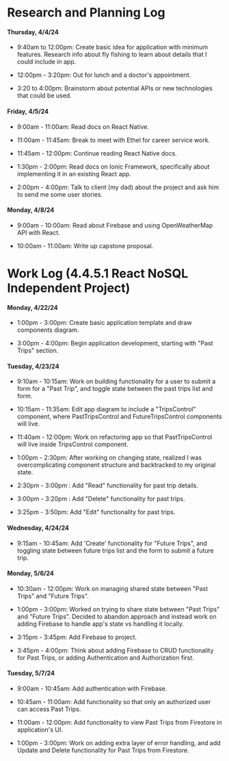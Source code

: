 # Research and Planning Log

#### Thursday, 4/4/24

* 9:40am to 12:00pm: Create basic idea for application with minimum features. Research info about fly fishing to learn about details that I could include in app.

* 12:00pm - 3:20pm: Out for lunch and a doctor's appointment.

* 3:20 to 4:00pm: Brainstorm about potential APIs or new technologies that could be used.

#### Friday, 4/5/24

* 9:00am - 11:00am: Read docs on React Native.

* 11:00am - 11:45am: Break to meet with Ethel for career service work.

* 11:45am - 12:00pm: Continue reading React Native docs.

* 1:30pm - 2:00pm: Read docs on Ionic Framework, specifically about implementing it in an existing React app.

* 2:00pm - 4:00pm: Talk to client (my dad) about the project and ask him to send me some user stories.

#### Monday, 4/8/24

* 9:00am - 10:00am: Read about Firebase and using OpenWeatherMap API with React.

* 10:00am - 11:00am: Write up capstone proposal.

# Work Log (4.4.5.1 React NoSQL Independent Project)

#### Monday, 4/22/24

* 1:00pm - 3:00pm: Create basic application template and draw components diagram.

* 3:00pm - 4:00pm: Begin application development, starting with "Past Trips" section.

#### Tuesday, 4/23/24

* 9:10am - 10:15am: Work on building functionality for a user to submit a form for a "Past Trip", and toggle state between the past trips list and form.

* 10:15am - 11:35am: Edit app diagram to include a "TripsControl" component, where PastTripsControl and FutureTripsControl components will live.

* 11:40am - 12:00pm: Work on refactoring app so that PastTripsControl will live inside TripsControl component.

* 1:00pm - 2:30pm: After working on changing state, realized I was overcomplicating component structure and backtracked to my original state.

* 2:30pm - 3:00pm : Add "Read" functionality for past trip details.

* 3:00pm - 3:20pm : Add "Delete" functionality for past trips.

* 3:25pm - 3:50pm: Add "Edit" functionality for past trips.

#### Wednesday, 4/24/24

* 9:15am - 10:45am: Add 'Create' functionality for "Future Trips", and toggling state between future trips list and the form to submit a future trip.

#### Monday, 5/6/24

* 10:30am - 12:00pm: Work on managing shared state between "Past Trips" and "Future Trips".

* 1:00pm - 3:00pm: Worked on trying to share state between "Past Trips" and "Future Trips". Decided to abandon approach and instead work on adding Firebase to handle app's state vs handling it locally.

* 3:15pm - 3:45pm: Add Firebase to project.

* 3:45pm - 4:00pm: Think about adding Firebase to CRUD functionality for Past Trips, or adding Authentication and Authorization first.

#### Tuesday, 5/7/24

* 9:00am - 10:45am: Add authentication with Firebase.

* 10:45am - 11:00am: Add functionality so that only an authorized user can access Past Trips.

* 11:00am - 12:00pm: Add functionality to view Past Trips from Firestore in application's UI.

* 1:00pm - 3:00pm: Work on adding extra layer of error handling, and add Update and Delete functionality for Past Trips from Firestore.

<!-- NOTES:

Refactor application to show all trips in one list.
Conditionally render trips by having a toggle feature.
Past Trips/Future Trips will display based on type.
Conditionally render different form fields based on trip type.
Conditionally render different trip details based on trip type. -->